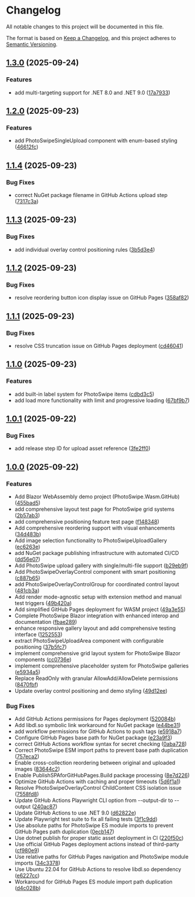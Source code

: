 # Changelog

All notable changes to this project will be documented in this file.

The format is based on [Keep a Changelog](https://keepachangelog.com/en/1.0.0/),
and this project adheres to [Semantic Versioning](https://semver.org/spec/v2.0.0.html).

<a name="1.3.0"></a>
## [1.3.0](https://www.github.com/Conbag93/Photoswipe.Blazor/releases/tag/v1.3.0) (2025-09-24)

### Features

* add multi-targeting support for .NET 8.0 and .NET 9.0 ([17a7933](https://www.github.com/Conbag93/Photoswipe.Blazor/commit/17a79330f08395527dc805f3b55476ac7c87bab6))

<a name="1.2.0"></a>
## [1.2.0](https://www.github.com/Conbag93/Photoswipe.Blazor/releases/tag/v1.2.0) (2025-09-23)

### Features

* add PhotoSwipeSingleUpload component with enum-based styling ([46612fc](https://www.github.com/Conbag93/Photoswipe.Blazor/commit/46612fc293f9707f7e30154cf57b15e3f8647e7e))

<a name="1.1.4"></a>
## [1.1.4](https://www.github.com/Conbag93/Photoswipe.Blazor/releases/tag/v1.1.4) (2025-09-23)

### Bug Fixes

* correct NuGet package filename in GitHub Actions upload step ([7317c3a](https://www.github.com/Conbag93/Photoswipe.Blazor/commit/7317c3a51e139ac3683d9ed605b3138e19dae08e))

<a name="1.1.3"></a>
## [1.1.3](https://www.github.com/Conbag93/Photoswipe.Blazor/releases/tag/v1.1.3) (2025-09-23)

### Bug Fixes

* add individual overlay control positioning rules ([3b5d3e4](https://www.github.com/Conbag93/Photoswipe.Blazor/commit/3b5d3e41320bc8db3c226d77b1adf45a27bc5e6f))

<a name="1.1.2"></a>
## [1.1.2](https://www.github.com/Conbag93/Photoswipe.Blazor/releases/tag/v1.1.2) (2025-09-23)

### Bug Fixes

* resolve reordering button icon display issue on GitHub Pages ([358af82](https://www.github.com/Conbag93/Photoswipe.Blazor/commit/358af82af3646e7d6c4dc6aaf5894e96962de944))

<a name="1.1.1"></a>
## [1.1.1](https://www.github.com/Conbag93/Photoswipe.Blazor/releases/tag/v1.1.1) (2025-09-23)

### Bug Fixes

* resolve CSS truncation issue on GitHub Pages deployment ([cd46041](https://www.github.com/Conbag93/Photoswipe.Blazor/commit/cd46041cda0e8272fa55a65ce0797ad0596f1542))

<a name="1.1.0"></a>
## [1.1.0](https://www.github.com/Conbag93/Photoswipe.Blazor/releases/tag/v1.1.0) (2025-09-23)

### Features

* add built-in label system for PhotoSwipe items ([cdbd3c5](https://www.github.com/Conbag93/Photoswipe.Blazor/commit/cdbd3c57034f03ab6444182a9c226b311b00a68f))
* add load more functionality with limit and progressive loading ([67bf9b7](https://www.github.com/Conbag93/Photoswipe.Blazor/commit/67bf9b789c2fb9d22b0ccd26f6b52bd0584c6d20))

<a name="1.0.1"></a>
## [1.0.1](https://www.github.com/Conbag93/Photoswipe.Blazor/releases/tag/v1.0.1) (2025-09-22)

### Bug Fixes

* add release step ID for upload asset reference ([3fe2ff0](https://www.github.com/Conbag93/Photoswipe.Blazor/commit/3fe2ff0783b69eef78f59b5a568e0d18ac15521d))

<a name="1.0.0"></a>
## [1.0.0](https://www.github.com/Conbag93/Photoswipe.Blazor/releases/tag/v1.0.0) (2025-09-22)

### Features

* Add Blazor WebAssembly demo project (PhotoSwipe.Wasm.GitHub) ([455bad5](https://www.github.com/Conbag93/Photoswipe.Blazor/commit/455bad52d945882591798f85b70423e6e9a2ac2f))
* add comprehensive layout test page for PhotoSwipe grid systems ([2b57ab3](https://www.github.com/Conbag93/Photoswipe.Blazor/commit/2b57ab32fecc63bb27d04f3c76facd54ba0fdab9))
* add comprehensive positioning feature test page ([f148348](https://www.github.com/Conbag93/Photoswipe.Blazor/commit/f148348a3a5d6b45a024e5c65655b1dd070488d7))
* Add comprehensive reordering support with visual enhancements ([34d483b](https://www.github.com/Conbag93/Photoswipe.Blazor/commit/34d483bcdbb81e751353a93dee7f4e824c1c4627))
* Add image selection functionality to PhotoSwipeUploadGallery ([ec6263e](https://www.github.com/Conbag93/Photoswipe.Blazor/commit/ec6263e0944926e57f6cef7a2944e33a5d21657b))
* add NuGet package publishing infrastructure with automated CI/CD ([dd56e07](https://www.github.com/Conbag93/Photoswipe.Blazor/commit/dd56e07f36aad3ffc9e15166d7d847a7f21c1624))
* Add PhotoSwipe upload gallery with single/multi-file support ([b29eb9f](https://www.github.com/Conbag93/Photoswipe.Blazor/commit/b29eb9f5aca10408fb67ebbd780902543ee4469a))
* Add PhotoSwipeOverlayControl component with smart positioning ([c887b65](https://www.github.com/Conbag93/Photoswipe.Blazor/commit/c887b65714058c736e26218fda9800aa07ca997e))
* add PhotoSwipeOverlayControlGroup for coordinated control layout ([481cb3a](https://www.github.com/Conbag93/Photoswipe.Blazor/commit/481cb3a7e1e9aff51e552e5b8ca47e698e584577))
* Add render mode-agnostic setup with extension method and manual test triggers ([49b420a](https://www.github.com/Conbag93/Photoswipe.Blazor/commit/49b420adac50ed1e475498ca16912823b1c1603f))
* Add simplified GitHub Pages deployment for WASM project ([49a3e55](https://www.github.com/Conbag93/Photoswipe.Blazor/commit/49a3e55f0360991575ae47c65244ca9e5c554ee7))
* Complete PhotoSwipe Blazor integration with enhanced interop and documentation ([fbae289](https://www.github.com/Conbag93/Photoswipe.Blazor/commit/fbae2897b5456ca960b306a6b8345ca711177028))
* enhance responsive gallery layout and add comprehensive testing interface ([1252553](https://www.github.com/Conbag93/Photoswipe.Blazor/commit/1252553d7a6cb9b6a650b8a15a1e4d53eb09a8e8))
* extract PhotoSwipeUploadArea component with configurable positioning ([37b5fc7](https://www.github.com/Conbag93/Photoswipe.Blazor/commit/37b5fc7e6c8919aeed6c23dabbf28f22c2f63c69))
* implement comprehensive grid layout system for PhotoSwipe Blazor components ([cc0736e](https://www.github.com/Conbag93/Photoswipe.Blazor/commit/cc0736eb91abab083cd1dcfb9562ea3949a46462))
* implement comprehensive placeholder system for PhotoSwipe galleries ([e5934a5](https://www.github.com/Conbag93/Photoswipe.Blazor/commit/e5934a58ec61bc48d011519d3018cca545355d2c))
* Replace ReadOnly with granular AllowAdd/AllowDelete permissions ([8470fbf](https://www.github.com/Conbag93/Photoswipe.Blazor/commit/8470fbf129984e05f51640db77c74f421670a71a))
* Update overlay control positioning and demo styling ([49d12ee](https://www.github.com/Conbag93/Photoswipe.Blazor/commit/49d12ee5a59fd978cd52f827e5ad51a1f0768543))

### Bug Fixes

* Add GitHub Actions permissions for Pages deployment ([520084b](https://www.github.com/Conbag93/Photoswipe.Blazor/commit/520084b0189072f57fcc02a862ab79058ed985e9))
* Add libdl.so symbolic link workaround for NuGet package ([e44be31](https://www.github.com/Conbag93/Photoswipe.Blazor/commit/e44be3149017d0baf3fe7d0d052c6ea43a5c99d2))
* add workflow permissions for GitHub Actions to push tags ([e5918a7](https://www.github.com/Conbag93/Photoswipe.Blazor/commit/e5918a762cdd26a255e9079c7d2cdd5a24bc8741))
* Configure GitHub Pages base path for NuGet package ([e23a9f3](https://www.github.com/Conbag93/Photoswipe.Blazor/commit/e23a9f34e24b92b5570c8d0016590f850a58ac53))
* correct GitHub Actions workflow syntax for secret checking ([0aba728](https://www.github.com/Conbag93/Photoswipe.Blazor/commit/0aba7289ab66c1d8e472245aed65305d735f5a34))
* Correct PhotoSwipe ESM import paths to prevent base path duplication ([757eca2](https://www.github.com/Conbag93/Photoswipe.Blazor/commit/757eca269a2876478f442394b92cda8c28e1c7b0))
* Enable cross-collection reordering between original and uploaded images ([83644c2](https://www.github.com/Conbag93/Photoswipe.Blazor/commit/83644c243bbe280d452ef96a8bcf990a9ca4b376))
* Enable PublishSPAforGitHubPages.Build package processing ([8e7d226](https://www.github.com/Conbag93/Photoswipe.Blazor/commit/8e7d226627901f52d607788c190bd5b27c2f6b6a))
* Optimize GitHub Actions with caching and proper timeouts ([5d6f1a1](https://www.github.com/Conbag93/Photoswipe.Blazor/commit/5d6f1a11a7e7c176f6d3dfc644ea0c8c7f1efb3d))
* Resolve PhotoSwipeOverlayControl ChildContent CSS isolation issue ([7558fd8](https://www.github.com/Conbag93/Photoswipe.Blazor/commit/7558fd8ca9ce17a7a5e2bc5aa5c9771355993158))
* Update GitHub Actions Playwright CLI option from --output-dir to --output ([240ac87](https://www.github.com/Conbag93/Photoswipe.Blazor/commit/240ac87efd094546619e9bcb4416de651412a2b8))
* Update GitHub Actions to use .NET 9.0 ([d62822e](https://www.github.com/Conbag93/Photoswipe.Blazor/commit/d62822ecf3c70c764abf8a9c1f9eb955eb4611f9))
* Update Playwright test suite to fix all failing tests ([3f1c9dd](https://www.github.com/Conbag93/Photoswipe.Blazor/commit/3f1c9dde54fc18e561b68475c3ed71b5b4eaba6e))
* Use absolute paths for PhotoSwipe ES module imports to prevent GitHub Pages path duplication ([0ecb147](https://www.github.com/Conbag93/Photoswipe.Blazor/commit/0ecb1479dd2ef0ca782d2db907675f9487c37f2d))
* Use dotnet publish for proper static asset deployment in CI ([220f50c](https://www.github.com/Conbag93/Photoswipe.Blazor/commit/220f50c322faf9ccecde0089019b0ea88b5ef218))
* Use official GitHub Pages deployment actions instead of third-party ([cf980e9](https://www.github.com/Conbag93/Photoswipe.Blazor/commit/cf980e965d98eb6fcf4f97a8328b9fc3e102068d))
* Use relative paths for GitHub Pages navigation and PhotoSwipe module imports ([34c3378](https://www.github.com/Conbag93/Photoswipe.Blazor/commit/34c33781c67456e818a10b17ce902a6cc236663a))
* Use Ubuntu 22.04 for GitHub Actions to resolve libdl.so dependency ([e6227cc](https://www.github.com/Conbag93/Photoswipe.Blazor/commit/e6227cc0b27befcf38595600088edfdafb9c92fb))
* Workaround for GitHub Pages ES module import path duplication ([d4c028b](https://www.github.com/Conbag93/Photoswipe.Blazor/commit/d4c028b35a408b57248b45cf2b9c8d451d4116aa))

